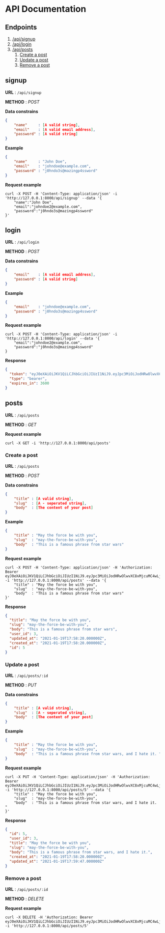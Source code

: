 # API Documentation 

## Endpoints 

1. [/api/signup](#signup)
2. [/api/login](#login)
3. [/api/posts](#posts)
    1. [Create a post](#create-a-post)
    2. [Update a post](#update-a-post)
    3. [Remove a post](#remove-a-post)


## signup 

**URL** : `/api/signup`

**METHOD** : _POST_

**Data constrains**
```json
{
    "name"     : [A valid string],
    "email"    : [A valid email address],
    "password" : [A valid string]
}
``` 

**Example**
```json
{
    "name"     : "John Doe",
    "email"    : "johndoe@example.com",
    "password" : "j0hndo3s@mazingp4ssword"
}
```

**Request example**
```
curl -X POST -H 'Content-Type: application/json' -i 'http://127.0.0.1:8000/api/signup' --data '{
    "name":"John Doe",
    "email":"johndoe2@example.com",
    "password":"j0hndo3s@mazingp4ssword"
}'
``` 

## login

**URL** : `/api/login`

**METHOD** : _POST_

**Data constrains**
```json
{
    "email"    : [A valid email address],
    "password" : [A valid string]
}
``` 

**Example**
```json
{
    "email"    : "johndoe@example.com",
    "password" : "j0hndo3s@mazingp4ssword"
}
```

**Request example**
```
curl -X POST -H 'Content-Type: application/json' -i 'http://127.0.0.1:8000/api/login' --data '{
    "email":"johndoe2@example.com",
    "password":"j0hndo3s@mazingp4ssword"
}
```

**Response**
```json
{
  "token": "eyJ0eXAiOiJKV1QiLCJhbGciOiJIUzI1NiJ9.eyJpc3MiOiJodHRwOlwvXC8xMjcuMC4wLjE6ODAwMFwvYXBpXC9sb2dpbiIsImlhdCI6MTYxMTA3ODUwMSwiZXhwIjoxNjExMDgyMTAxLCJuYmYiOjE2MTEwNzg1MDEsImp0aSI6ImZuZUxwZlAzQzBxNVo1SXAiLCJzdWIiOjMsInBydiI6IjIzYmQ1Yzg5NDlmNjAwYWRiMzllNzAxYzQwMDg3MmRiN2E1OTc2ZjcifQ.G_6ZA2wF59Fd832Ohb4qQs68JRMitoswBFZ4THXH9KQ",
  "type": "bearer",
  "expires_in": 3600
}
``` 

## posts

**URL** : `/api/posts`

**METHOD** : _GET_

**Request example**
```
curl -X GET -i 'http://127.0.0.1:8000/api/posts'
```

### Create a post 

**URL** : `/api/posts`

**METHOD** : _POST_

**Data constrains**
```json
{
    "title" : [A valid string], 
    "slug"  : [A - seperated string], 
    "body"  : [The content of your post]
}
``` 

**Example**
```json
{
    "title" : "May the force be with you", 
    "slug"  : "may-the-force-be-with-you", 
    "body"  : "This is a famous phrase from star wars"
}
```

**Request example**
```
curl -X POST -H 'Content-Type: application/json' -H 'Authorization: Bearer eyJ0eXAiOiJKV1QiLCJhbGciOiJIUzI1NiJ9.eyJpc3MiOiJodHRwOlwvXC8xMjcuMC4wLjE6ODAwMFwvYXBpXC9sb2dpbiIsImlhdCI6MTYxMTA3ODUwMSwiZXhwIjoxNjExMDgyMTAxLCJuYmYiOjE2MTEwNzg1MDEsImp0aSI6ImZuZUxwZlAzQzBxNVo1SXAiLCJzdWIiOjMsInBydiI6IjIzYmQ1Yzg5NDlmNjAwYWRiMzllNzAxYzQwMDg3MmRiN2E1OTc2ZjcifQ.G_6ZA2wF59Fd832Ohb4qQs68JRMitoswBFZ4THXH9KQ' -i 'http://127.0.0.1:8000/api/posts' --data '{
    "title" : "May the force be with you", 
    "slug"  : "may-the-force-be-with-you", 
    "body"  : "This is a famous phrase from star wars"
}'
```

**Response**
```json
{
  "title": "May the force be with you",
  "slug": "may-the-force-be-with-you",
  "body": "This is a famous phrase from star wars",
  "user_id": 3,
  "updated_at": "2021-01-19T17:58:20.000000Z",
  "created_at": "2021-01-19T17:58:20.000000Z",
  "id": 5
}
``` 

### Update a post 

**URL** : `/api/posts/:id`

**METHOD** : _PUT_

**Data constrains**
```json
{
    "title" : [A valid string], 
    "slug"  : [A - seperated string], 
    "body"  : [The content of your post]
}
``` 

**Example**
```json
{
    "title" : "May the force be with you", 
    "slug"  : "may-the-force-be-with-you", 
    "body"  : "This is a famous phrase from star wars, and I hate it. "
}
```

**Request example**
```
curl -X PUT -H 'Content-Type: application/json' -H 'Authorization: Bearer eyJ0eXAiOiJKV1QiLCJhbGciOiJIUzI1NiJ9.eyJpc3MiOiJodHRwOlwvXC8xMjcuMC4wLjE6ODAwMFwvYXBpXC9sb2dpbiIsImlhdCI6MTYxMTA3ODUwMSwiZXhwIjoxNjExMDgyMTAxLCJuYmYiOjE2MTEwNzg1MDEsImp0aSI6ImZuZUxwZlAzQzBxNVo1SXAiLCJzdWIiOjMsInBydiI6IjIzYmQ1Yzg5NDlmNjAwYWRiMzllNzAxYzQwMDg3MmRiN2E1OTc2ZjcifQ.G_6ZA2wF59Fd832Ohb4qQs68JRMitoswBFZ4THXH9KQ' -i 'http://127.0.0.1:8000/api/posts/5' --data '{
    "title" : "May the force be with you", 
    "slug"  : "may-the-force-be-with-you", 
    "body"  : "This is a famous phrase from star wars, and I hate it. "
}'
```

**Response**
```json
{
  "id": 5,
  "user_id": 3,
  "title": "May the force be with you",
  "slug": "may-the-force-be-with-you",
  "body": "This is a famous phrase from star wars, and I hate it.",
  "created_at": "2021-01-19T17:58:20.000000Z",
  "updated_at": "2021-01-19T17:59:47.000000Z"
}
``` 

### Remove a post

**URL** : `/api/posts/:id`

**METHOD** : _DELETE_

**Request example**
```
curl -X DELETE -H 'Authorization: Bearer eyJ0eXAiOiJKV1QiLCJhbGciOiJIUzI1NiJ9.eyJpc3MiOiJodHRwOlwvXC8xMjcuMC4wLjE6ODAwMFwvYXBpXC9sb2dpbiIsImlhdCI6MTYxMTA3ODUwMSwiZXhwIjoxNjExMDgyMTAxLCJuYmYiOjE2MTEwNzg1MDEsImp0aSI6ImZuZUxwZlAzQzBxNVo1SXAiLCJzdWIiOjMsInBydiI6IjIzYmQ1Yzg5NDlmNjAwYWRiMzllNzAxYzQwMDg3MmRiN2E1OTc2ZjcifQ.G_6ZA2wF59Fd832Ohb4qQs68JRMitoswBFZ4THXH9KQ' -i 'http://127.0.0.1:8000/api/posts/5'
```
